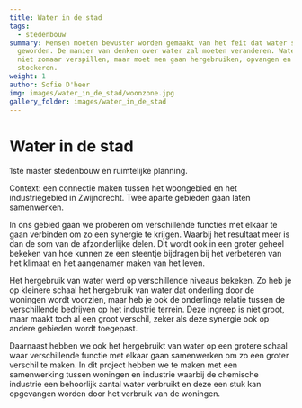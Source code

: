 ```yaml
---
title: Water in de stad
tags:
  - stedenbouw
summary: Mensen moeten bewuster worden gemaakt van het feit dat water schaars is
  geworden. De manier van denken over water zal moeten veranderen. Water mag men
  niet zomaar verspillen, maar moet men gaan hergebruiken, opvangen en
  stockeren.
weight: 1
author: Sofie D'heer
img: images/water_in_de_stad/woonzone.jpg
gallery_folder: images/water_in_de_stad
---
```

# Water in de stad

1ste master stedenbouw en ruimtelijke planning.

Context: een connectie maken tussen het woongebied en het industriegebied in Zwijndrecht. Twee aparte gebieden gaan laten samenwerken. 

In ons gebied gaan we proberen om verschillende functies met elkaar te gaan verbinden om zo een synergie te krijgen. Waarbij het resultaat meer is dan de som van de afzonderlijke delen. Dit wordt ook in een groter geheel bekeken van hoe kunnen ze een steentje bijdragen bij het verbeteren van het klimaat en het aangenamer maken van het leven. 

Het hergebruik van water werd op verschillende niveaus bekeken. Zo heb je op kleinere schaal het hergebruik van water dat onderling door de woningen wordt voorzien, maar heb je ook de onderlinge relatie tussen de verschillende bedrijven op het industrie terrein. Deze ingreep is niet groot, maar maakt toch al een groot verschil, zeker als deze synergie ook op andere gebieden wordt toegepast. 

Daarnaast hebben we ook het hergebruikt van water op een grotere schaal waar verschillende functie met elkaar gaan samenwerken om zo een groter verschil te maken. In dit project hebben we te maken met een samenwerking tussen woningen en industrie waarbij de chemische industrie een behoorlijk aantal water verbruikt en deze een stuk kan opgevangen worden door het verbruik van de woningen.